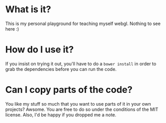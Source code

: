 # What is it?

This is my personal playground for teaching myself webgl. Nothing to see here :)

# How do I use it?

If you insist on trying it out, you'll have to do a `bower install` in order to
grab the dependencies before you can run the code.

# Can I copy parts of the code?

You like my stuff so much that you want to use parts of it in your own projects?
Awsome. You are free to do so under the conditions of the MIT license. Also,
I'd be happy if you dropped me a note.